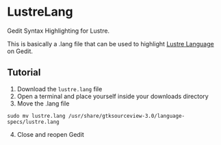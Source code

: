 # LustreLang
Gedit Syntax Highlighting for Lustre.

This is basically a .lang file that can be used to highlight [Lustre Language](http://www-verimag.imag.fr/The-Lustre-Programming-Language-and?lang=en) on Gedit.

## Tutorial
1. Download the ```lustre.lang``` file
2. Open a terminal and place yourself inside your downloads directory
3. Move the .lang file
```
sudo mv lustre.lang /usr/share/gtksourceview-3.0/language-specs/lustre.lang
```
4. Close and reopen Gedit
